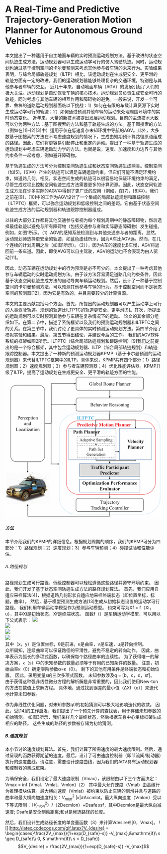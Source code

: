 # A Real-Time and Predictive Trajectory-Generation Motion Planner for Autonomous Ground Vehicles
本文提出了一种适用于自主地面车辆的实时预测运动规划方法。基于改进的状态空间轨迹生成方法，运动规划器可以生成运动学可行的仿人驾驶轨迹。同时，运动规划也通过基于控制空间的卡尔曼预测来考虑其他参与者车辆的未来行为。实验结果表明，与综合局部轨迹规划（ILTP）相比，该运动规划在生成更安全、更平滑的轨迹方面有一定的改进。我们的运动规划器能够处理复杂的交通环境，特别是与其他参与者车辆的交互。
近几十年来，自动地面车辆（AGV）的发展引起了人们的极大关注。运动规划是自动驾驶车辆的核心技术。运动规划员负责生成安全可行的轨迹，同时考虑与其他车辆的相互作用和障碍物的避免。一般来说，开发一个可靠、鲁棒的道路运动规划器面临以下挑战：1）如何在有限的车载计算资源下实时生成运动学可行的轨迹；2）如何通过预测其他车辆的运动来处理周围环境中的实时动态变化。
近年来，大量的新技术被提出发展运动规划。目前的主流技术大致可以分为两种方法：基于图搜索的方法和基于轨迹生成的方法。基于图搜索的方法（例如在[1]–[2][3]中）适用于仅在低速复杂未知环境中导航的AGV。此外，大多数基于图搜索的方法在不考虑速度规划的情况下，生成由短期预计算路径原语组成的路径。因此，它们将更容易引起停止和重定向运动。提出了一种基于轨迹生成的运动规划中考虑车辆运动动力学的方法。也就是说，速度、加速度和力边界与其他约束条件一起考虑，例如避开障碍物。

基于轨迹生成的方法可分为控制空间轨迹生成和状态空间轨迹生成两类。控制空间（如[5]，[6]中）产生的轨迹可以满足车辆运动约束，但它们可能不满足环境约束，如道路几何。相反，状态空间生成的轨迹可以很容易地保证环境约束的满足，尽管生成过程比控制空间轨迹生成方法需要更多的计算资源。因此，状态空间轨迹生成方法在许多实际的AGV中得到了更广泛的应用（例如，在[7]，[8]中）。我们之前在[9]，[10]中的工作为AGV设计了一个集成的局部轨迹规划和跟踪控制（ILTPTC）框架，可以弥合运动规划和低级控制之间的差距。它由基于状态空间轨迹生成方法的运动规划器和轨迹跟踪控制器组成。


以往的大部分工作都将其他交通参与者视为每个规划周期中的静态障碍物，然后选择最佳轨迹以避免与所有障碍物（包括交通参与者和实际静态障碍物）发生碰撞。例如，如图1所示。（1）AGV的感知系统检测到与其他交通参与者的距离。显然，运动规划师选择更安全的轨迹，如蓝色虚线所示，因为A车比AGV远。然而，在几个连续的计划周期之后（如图1所示）。（2）），因为A车的速度比B车慢，AGV将返回前一条车道。因此，即使AVG可以自主驾驶，AGV的运动也不会表现为由人驱动[11]。

因此，动态车辆在运动规划中的行为预测是必不可少的。本文提出了一种考虑其他参与车辆运动的实时运动规划方法。由于该方法容易满足道路几何约束条件，因此基于状态空间轨迹生成方法的自动导向车辆运动规划。然后，设计了一种基于控制空间的卡尔曼预测方法，可以预测其他参与车辆的行为。基于控制空间而不是状态空间的预测器[12]，因为它是有效的，并且需要较少的计算资源。

本文的主要贡献包括两个方面。首先，所提出的运动规划器可以产生运动学上可行的人类驾驶轨迹。规划的轨道比ILTPTC的轨道更安全、更平滑[9]。其次，所提出的运动规划可以实时预测其他参与车辆在复杂情况下的运动。
论文的其余部分组织如下。在第二节中，描述了系统框架以及我们的预测运动规划器和ILTPTC之间的关系。在第三节中，我们讨论了更具体的实时预测运动规划方法。第四节介绍了模拟实验和结果。最后，第五节得出结论，并建议今后的工作。
我们的AGV软件系统的框架如图2所示。ILTPTC（综合局部轨迹规划和跟踪控制）[9]我们之前提出的是一个综合框架，其中包含运动规划器、ILTP（综合局部轨迹规划）和轨迹跟踪控制器。本文提出了一种新的预测运动规划器KPMP（基于卡尔曼预测的运动规划器）来代替ILTPTC框架中的ILTP。具体来说，KPMP共有四个部分：1）路径规划器；2）速度规划器；3）参与者车辆预测器；4）优化性能评估器。KPMP升级了ILTP，提高了运动规划在生成更安全、更平滑的轨迹方面的性能。<br>
![System framework](https://github.com/AegonWei/selfdriving_car_paper/blob/master/images/A%20Real-Time%20and%20Predictive%20Trajectory-Generation%20Motion%20Planner%20for%20Autonomous%20Ground%20Vehicles/planning1.gif)
##### 方法
本节介绍我们的KPMP的详细信息。根据规划周期的顺序，我们的KPMP可分为四部分：1）路径规划；2）速度规划；3）参与车辆预测；4）碰撞试验和性能评估。
###### A.路径规划
路径规划生成可行路径，低级控制器可以轻松遵循这些路径并遵守环境约束。 因此，我们开发了基于状态空间轨迹生成方法的路径规划算法。
首先，我们应用自适应采样算法[4]，根据道路几何形状自适应地采样终端状态（即位置坐标，标题，曲率）。 然后，基于模型预测生成方法[13]生成从初始状态设置的运动学可行路径。 我们利用车辆运动学模型作为预测运动模型。 约束可写为Xf = f（Xi，u），其中Xi是初始状态，Xf是终端状态。 函数f（）是车辆运动学模型，可以用以下公式表示：
<img src="http://latex.codecogs.com/gif.latex?\dot{x}=v*\cos\theta" /> <br>
![](http://latex.codecogs.com/gif.latex?\\dot{y}=v*\\sin\\theta) <br>
![](http://latex.codecogs.com/gif.latex?\\dot{\\theta}=\\kappa*v ) <br>
![](http://latex.codecogs.com/gif.latex?\\dot{\\kappa}=u ) <br>
其中（x，y）是位置坐标，θ是前进，κ是曲率，v是车速，u是转向控制。<br>
众所周知，连续曲率可以保证路径的平滑性，避免不稳定的转向动作。 因此，曲率表示为弧长的多项式函数，以确保每个路径曲率的连续性。 为了获得唯一的解决方案，κ（s）中的未知参数的数量必须等于有用的已知条件的数量。 注意，初始曲率κ（0）确定零阶参数α=κ（0）。 剩下的其他有用条件是终端状态和初始位置。 因此，采用变量s的三次多项式函数。 未知参数涉及q = [b，c，d，sf]。<br>
由于获得这种强非线性微分方程的解析解是非常重要的，因此我们使用New-ton的方法在数值上求解方程。 具体地，通过找到误差的最小值（ΔXf（q））来迭代地计算未知参数。

作为非线性优化问题，对未知参数q0的初始猜测可以极大地影响迭代的收敛。 因此，受[14]的工作启发，我们提出了一个预先计算的查找表，用于存储未知参数的初始猜测。 如图3所示，我们采样几个最终状态，然后根据车身中心坐标框架生成相应的路径。 这些生成的路径的参数被存储为初始猜测。<br>
##### B.速度规划
本小节讨论速度规划算法。首先，我们计算了所需速度的最大速度限制。然后，通过呈现的函数获得期望的速度。最后，设计了可由速度控制器（即节流阀/制动器）执行的速度曲线。请注意，需要设计速度曲线，因为我们的AGV具有运动规划器和控制器的集成框架。

为确保安全，我们设定了最大速度限制（Vmax），该限制由以下三个方面决定：
Vmax = inf {Vmal，Vmlat，Vmlon}（2）
其中最大允许速度（Vmal）由高级行为推理模块估算。最大横向速度（Vmlat）被约束以防止车辆的侧滑并且与道路的曲率和最大横向加速度相关：$V^2_{mlat}$ |κ|≤Accmlat。最大纵向速度（Vmlon）受以下等式限制：$（V^2_{mlon}）$/（2Decmlon）+Dsafe≤sf，其中Decmlon是最大纵向减速度; Dsafe是安全制动距离;和sf是候选路径的长度。

然后，我们设计生成路径长度的单变量函数（3）来计算Vdesire∈[0，Vmax]。
![](http://latex.codecogs.com/gif.latex?V_{desire} = \\begin{cases}\\frac{2V_{max}}{1+exp(D_{safe}-s)} -V_{max},&\\mathrm{if}\\ s \\geq D_{safe}\\\ 0, & \\mathrm{if}\\ s < D_{safe})
$$V_{desire} = \frac{2V_{max}}{1+exp(D_{safe}-s)} -V_{max}$$
